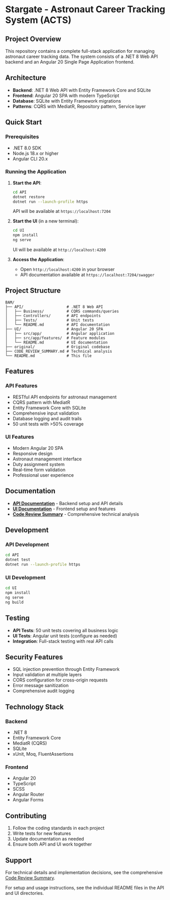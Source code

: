 # Stargate - Astronaut Career Tracking System (ACTS)

## Project Overview

This repository contains a complete full-stack application for managing astronaut career tracking data. The system consists of a .NET 8 Web API backend and an Angular 20 Single Page Application frontend.

## Architecture

- **Backend**: .NET 8 Web API with Entity Framework Core and SQLite
- **Frontend**: Angular 20 SPA with modern TypeScript
- **Database**: SQLite with Entity Framework migrations
- **Patterns**: CQRS with MediatR, Repository pattern, Service layer

## Quick Start

### Prerequisites

- .NET 8.0 SDK
- Node.js 18.x or higher
- Angular CLI 20.x

### Running the Application

1. **Start the API**:

   ```bash
   cd API
   dotnet restore
   dotnet run --launch-profile https
   ```

   API will be available at `https://localhost:7204`

2. **Start the UI** (in a new terminal):

   ```bash
   cd UI
   npm install
   ng serve
   ```

   UI will be available at `http://localhost:4200`

3. **Access the Application**:
   - Open `http://localhost:4200` in your browser
   - API documentation available at `https://localhost:7204/swagger`

## Project Structure

```
BAM/
├── API/                   # .NET 8 Web API
│   ├── Business/          # CQRS commands/queries
│   ├── Controllers/       # API endpoints
│   ├── Tests/             # Unit tests
│   └── README.md          # API documentation
├── UI/                    # Angular 20 SPA
│   ├── src/app/           # Angular application
│   ├── src/app/features/  # Feature modules
│   └── README.md          # UI documentation
├── original/              # Original codebase
├── CODE_REVIEW_SUMMARY.md # Technical analysis
└── README.md              # This file
```

## Features

### API Features

- RESTful API endpoints for astronaut management
- CQRS pattern with MediatR
- Entity Framework Core with SQLite
- Comprehensive input validation
- Database logging and audit trails
- 50 unit tests with >50% coverage

### UI Features

- Modern Angular 20 SPA
- Responsive design
- Astronaut management interface
- Duty assignment system
- Real-time form validation
- Professional user experience

## Documentation

- **[API Documentation](API/README.md)** - Backend setup and API details
- **[UI Documentation](UI/README.md)** - Frontend setup and features
- **[Code Review Summary](CODE_REVIEW_SUMMARY.md)** - Comprehensive technical analysis

## Development

### API Development

```bash
cd API
dotnet test
dotnet run --launch-profile https
```

### UI Development

```bash
cd UI
npm install
ng serve
ng build
```

## Testing

- **API Tests**: 50 unit tests covering all business logic
- **UI Tests**: Angular unit tests (configure as needed)
- **Integration**: Full-stack testing with real API calls

## Security Features

- SQL injection prevention through Entity Framework
- Input validation at multiple layers
- CORS configuration for cross-origin requests
- Error message sanitization
- Comprehensive audit logging

## Technology Stack

### Backend

- .NET 8
- Entity Framework Core
- MediatR (CQRS)
- SQLite
- xUnit, Moq, FluentAssertions

### Frontend

- Angular 20
- TypeScript
- SCSS
- Angular Router
- Angular Forms

## Contributing

1. Follow the coding standards in each project
2. Write tests for new features
3. Update documentation as needed
4. Ensure both API and UI work together

## Support

For technical details and implementation decisions, see the comprehensive [Code Review Summary](CODE_REVIEW_SUMMARY.md).

For setup and usage instructions, see the individual README files in the API and UI directories.
